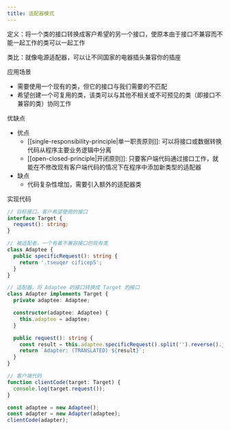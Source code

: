 ```yaml
---
title: 适配器模式
---
```

定义：将一个类的接口转换成客户希望的另一个接口，使原本由于接口不兼容而不能一起工作的类可以一起工作

类比：就像电源适配器，可以让不同国家的电器插头兼容你的插座

应用场景

- 需要使用一个现有的类，但它的接口与我们需要的不匹配
- 希望创建一个可复用的类，该类可以与其他不相关或不可预见的类（即接口不兼容的类）协同工作

优缺点

- 优点
    - [[single-responsibility-principle|单一职责原则]]: 可以将接口或数据转换代码从程序主要业务逻辑中分离
    - [[open-closed-principle|开闭原则]]: 只要客户端代码通过接口工作，就能在不修改现有客户端代码的情况下在程序中添加新类型的适配器
- 缺点
    - 代码复杂性增加，需要引入额外的适配器类

实现代码

```ts
// 目标接口，客户希望使用的接口
interface Target {
  request(): string;
}

// 被适配者，一个有着不兼容接口的现有类
class Adaptee {
  public specificRequest(): string {
    return '.tseuqer cificepS';
  }
}

// 适配器，将 Adaptee 的接口转换成 Target 的接口
class Adapter implements Target {
  private adaptee: Adaptee;

  constructor(adaptee: Adaptee) {
    this.adaptee = adaptee;
  }

  public request(): string {
    const result = this.adaptee.specificRequest().split('').reverse().join('');
    return `Adapter: (TRANSLATED) ${result}`;
  }
}

// 客户端代码
function clientCode(target: Target) {
  console.log(target.request());
}

const adaptee = new Adaptee();
const adapter = new Adapter(adaptee);
clientCode(adapter);
```
